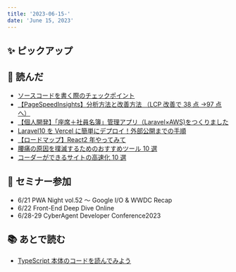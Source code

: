 ```yaml
---
title: '2023-06-15-'
date: 'June 15, 2023'
---
```


## ✨ ピックアップ

## 👀 読んだ

- [ソースコードを書く際のチェックポイント](https://qiita.com/seino-ta/items/02133bed66cc0fbb4f50)
- [【PageSpeedInsights】分析方法と改善方法 （LCP 改善で 38 点 →97 点へ）](https://qiita.com/rorensu2236/items/cc60f9f8f7311bc4d171)
- [【個人開発】「座席＋社員名簿」管理アプリ（Laravel×AWS)をつくりました](https://qiita.com/hasse387/items/f443a138799ae4b076f9)
- [Laravel10 を Vercel に簡単にデプロイ！外部公開までの手順](https://qiita.com/Masanarea_qiita/items/2e1616e4e18f6c8ee26d)
- [【ロードマップ】React2 年やってみて](https://qiita.com/baan_nasebanaru/items/fc3cb1e23707ff89fdd9)
- [腰痛の原因を撲滅するためのおすすめツール 10 選](https://zenn.dev/bs_kansai/articles/171e7ab53b2aff)
- [コーダーができるサイトの高速化 10 選](https://zenn.dev/necscat/articles/cdd4c17d52f1bc)

## 🚶 セミナー参加

- 6/21 PWA Night vol.52 ～ Google I/O & WWDC Recap
- 6/22 Front-End Deep Dive Online
- 6/28-29 CyberAgent Developer Conference2023

## 📚 あとで読む

- [TypeScript 本体のコードを読んでみよう](https://zenn.dev/mizchi/articles/typescript-code-reading)
